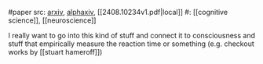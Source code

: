 #paper 
src: [arxiv](http://arxiv.org/abs/2408.10234v1), [alphaxiv](https://www.alphaxiv.org/abs/2408.10234v1), [[2408.10234v1.pdf|local]] 
#: [[cognitive science]], [[neuroscience]] 

I really want to go into this kind of stuff and connect it to consciousness and stuff that empirically measure the reaction time or something (e.g. checkout works by [[stuart hameroff]])

